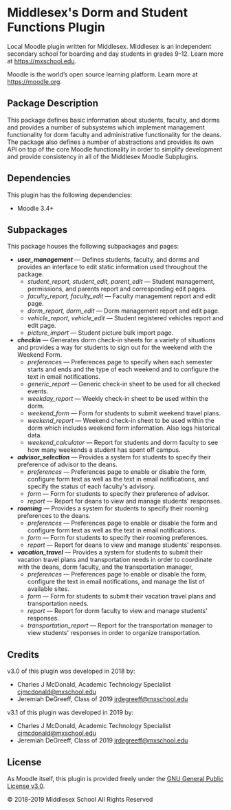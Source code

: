 # Middlesex's Dorm and Student Functions Plugin

Local Moodle plugin written for Middlesex. Middlesex is an independent secondary school for boarding and day students in grades 9-12. Learn more at <https://mxschool.edu>.

Moodle is the world’s open source learning platform. Learn more at <https://moodle.org>.

## Package Description
This package defines basic information about students, faculty, and dorms and provides a number of subsystems which implement management functionality for dorm faculty and administrative functionality for the deans. The package also defines a number of abstractions and provides its own API on top of the core Moodle functionality in order to simplify development and provide consistency in all of the Middlesex Moodle Subplugins.

## Dependencies
This plugin has the following dependencies:
- Moodle 3.4+

## Subpackages
This package houses the following subpackages and pages:
- **_user_management_** — Defines students, faculty, and dorms and provides an interface to edit static information used throughout the package.
    - _student_report, student_edit, parent_edit_ — Student management, permissions, and parents report and corresponding edit pages.
    - _faculty_report, faculty_edit_ — Faculty management report and edit page.
    - _dorm_report, dorm_edit_ — Dorm management report and edit page.
    - _vehicle_report, vehicle_edit_ — Student registered vehicles report and edit page.
    - _picture_import_ — Student picture bulk import page.
- **_checkin_** — Generates dorm check-in sheets for a variety of situations and provides a way for students to sign out for the weekend with the Weekend Form.
    - _preferences_ — Preferences page to specify when each semester starts and ends and the type of each weekend and to configure the text in email notifications.
    - _generic_report_ — Generic check-in sheet to be used for all checked events.
    - _weekday_report_ — Weekly check-in sheet to be used within the dorm.
    - _weekend_form_ — Form for students to submit weekend travel plans.
    - _weekend_report_ — Weekend check-in sheet to be used within the dorm which includes weekend form information. Also logs historical data.
    - _weekend_calculator_ — Report for students and dorm faculty to see how many weekends a student has spent off campus.
- **_advisor_selection_** — Provides a system for students to specify their preference of advisor to the deans.
    - _preferences_ — Preferences page to enable or disable the form, configure form text as well as the text in email notifications, and specify the status of each faculty's advisory.
    - _form_ — Form for students to specify their preference of advisor.
    - _report_ — Report for deans to view and manage students' responses.
- **_rooming_** — Provides a system for students to specify their rooming preferences to the deans.
    - _preferences_ — Preferences page to enable or disable the form and configure form text as well as the text in email notifications.
    - _form_ — Form for students to specify their rooming preferences.
    - _report_ — Report for deans to view and manage students' responses.
- **_vacation_travel_** — Provides a system for students to submit their vacation travel plans and transportation needs in order to coordinate with the deans, dorm faculty, and the transportation manager,
    - _preferences_ — Preferences page to enable or disable the form, configure the text in email notifications, and manage the list of available sites.
    - _form_ — Form for students to submit their vacation travel plans and transportation needs.
    - _report_ — Report for dorm faculty to view and manage students' responses.
    - _transportation_report_ — Report for the transportation manager to view students' responses in order to organize transportation.

## Credits
v3.0 of this plugin was developed in 2018 by:
- Charles J McDonald, Academic Technology Specialist <cjmcdonald@mxschool.edu>
- Jeremiah DeGreeff, Class of 2019 <jrdegreeff@mxschool.edu>

v3.1 of this plugin was developed in 2019 by:
- Charles J McDonald, Academic Technology Specialist <cjmcdonald@mxschool.edu>
- Jeremiah DeGreeff, Class of 2019 <jrdegreeff@mxschool.edu>

## License
As Moodle itself, this plugin is provided freely under the [GNU General Public License v3.0](/COPYING.txt).

© 2018-2019 Middlesex School All Rights Reserved
